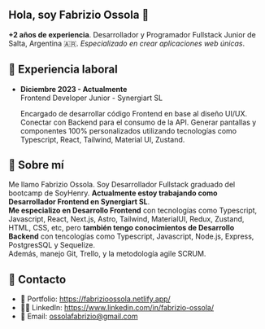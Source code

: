 ## Hola, soy Fabrizio Ossola 👋

**+2 años de experiencia**. Desarrollador y Programador Fullstack Junior de Salta, Argentina 🇦🇷. *Especializado en crear aplicaciones web únicas*.

## 💼 Experiencia laboral

* **Diciembre 2023 - Actualmente**  
  Frontend Developer Junior - Synergiart SL
  
  Encargado de desarrollar código Frontend en base al diseño UI/UX. Conectar con Backend para el consumo de la API. Generar pantallas y componentes 100% personalizados utilizando tecnologías como Typescript, React, Tailwind, Material UI, Zustand.

## 🙋 Sobre mí

Me llamo Fabrizio Ossola. Soy Desarrollador Fullstack graduado del bootcamp de SoyHenry. **Actualmente estoy trabajando como Desarrollador Frontend en Synergiart SL**.  
**Me especializo en Desarrollo Frontend** con tecnologías como Typescript, Javascript, React, Next.js, Astro, Tailwind, MaterialUI, Redux, Zustand, HTML, CSS, etc, pero **también tengo conocimientos de Desarrollo Backend** con tencologías como Typescript, Javascript, Node.js, Express, PostgresSQL y Sequelize.  
Además, manejo Git, Trello, y la metodología agile SCRUM.

## 📩 Contacto 

* 💼 Portfolio: https://fabrizioossola.netlify.app/
* 👨‍💻 LinkedIn: https://www.linkedin.com/in/fabrizio-ossola/
* 📧 Email: ossolafabrizio@gmail.com
